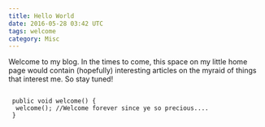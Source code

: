 ```yaml
---
title: Hello World
date: 2016-05-28 03:42 UTC
tags: welcome
category: Misc
---
```

Welcome to my blog. In the times to come, this space on my little home page would contain (hopefully) interesting articles on the myraid of things that interest me. So stay tuned!

<pre><code class="java">
 public void welcome() {
  welcome(); //Welcome forever since ye so precious....
 }
</code></pre>

<pre><code class="language-java"><?php getCodeSnippet(18,4); ?></code></pre>